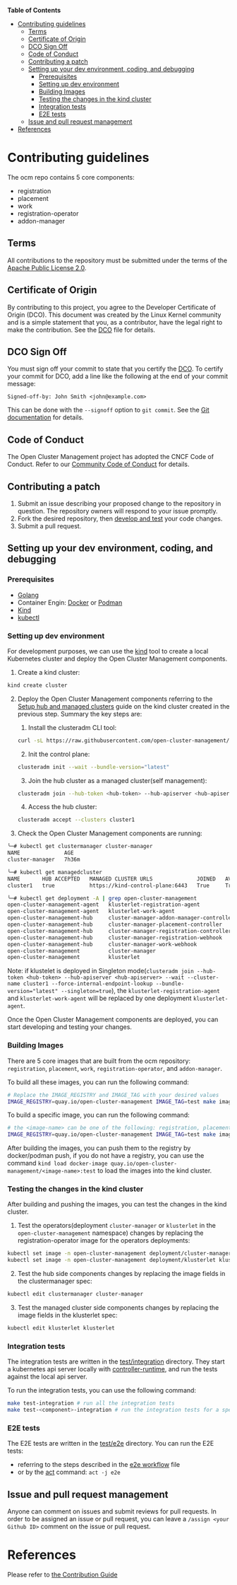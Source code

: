 **Table of Contents**

- [Contributing guidelines](#contributing-guidelines)
  - [Terms](#terms)
  - [Certificate of Origin](#certificate-of-origin)
  - [DCO Sign Off](#dco-sign-off)
  - [Code of Conduct](#code-of-conduct)
  - [Contributing a patch](#contributing-a-patch)
  - [Setting up your dev environment, coding, and debugging](#setting-up-your-dev-environment-coding-and-debugging)
    - [Prerequisites](#prerequisites)
    - [Setting up dev environment](#setting-up-dev-environment)
    - [Building Images](#building-images)
    - [Testing the changes in the kind cluster](#testing-the-changes-in-the-kind-cluster)
    - [Integration tests](#integration-tests)
    - [E2E tests](#e2e-tests)
  - [Issue and pull request management](#issue-and-pull-request-management)
- [References](#references)

# Contributing guidelines

The ocm repo contains 5 core components:
* registration
* placement
* work
* registration-operator
* addon-manager

## Terms

All contributions to the repository must be submitted under the terms of the [Apache Public License 2.0](https://www.apache.org/licenses/LICENSE-2.0).

## Certificate of Origin

By contributing to this project, you agree to the Developer Certificate of Origin (DCO). This document was created by the Linux Kernel community and is a simple statement that you, as a contributor, have the legal right to make the contribution. See the [DCO](DCO) file for details.

## DCO Sign Off

You must sign off your commit to state that you certify the [DCO](DCO). To certify your commit for DCO, add a line like the following at the end of your commit message:

```
Signed-off-by: John Smith <john@example.com>
```

This can be done with the `--signoff` option to `git commit`. See the [Git documentation](https://git-scm.com/docs/git-commit#Documentation/git-commit.txt--s) for details.

## Code of Conduct

The Open Cluster Management project has adopted the CNCF Code of Conduct. Refer to our [Community Code of Conduct](CODE_OF_CONDUCT.md) for details.

## Contributing a patch

1. Submit an issue describing your proposed change to the repository in question. The repository owners will respond to your issue promptly.
2. Fork the desired repository, then [develop and test](#setting-up-your-dev-environment-coding-and-debugging) your code changes.
3. Submit a pull request.

## Setting up your dev environment, coding, and debugging

### Prerequisites

- [Golang](https://go.dev/doc/install)
- Container Engin: [Docker](https://docs.docker.com/engine/install/) or [Podman](https://podman.io/docs/installation)
- [Kind](https://kind.sigs.k8s.io/docs/user/quick-start/#installation)
- [kubectl](https://kubernetes.io/docs/tasks/tools/)

### Setting up dev environment

For development purposes, we can use the [kind](https://kind.sigs.k8s.io/docs/user/quick-start/#installation) tool to
create a local Kubernetes cluster and deploy the Open Cluster Management components.

1. Create a kind cluster:

```bash
kind create cluster
```

2. Deploy the Open Cluster Management components referring to the [Setup hub and managed clusters](https://open-cluster-management.io/getting-started/quick-start) guide on the kind cluster created in the previous step. Summary the key steps are:

    1. Install the clusteradm CLI tool:
    ```bash
    curl -sL https://raw.githubusercontent.com/open-cluster-management/clusteradm/main/hack/install.sh | bash
    ```
    2. Init the control plane:
    ```bash
    clusteradm init --wait --bundle-version="latest"
    ```
    3. Join the hub cluster as a managed cluster(self management):
    ```bash
    clusteradm join --hub-token <hub-token> --hub-apiserver <hub-apiserver> --wait --cluster-name cluster1 --force-internal-endpoint-lookup --bundle-version="latest"
    ```
    4. Access the hub cluster:
    ```bash
    clusteradm accept --clusters cluster1
    ```

3. Check the Open Cluster Management components are running:

```bash
╰─# kubectl get clustermanager cluster-manager
NAME              AGE
cluster-manager   7h36m

╰─# kubectl get managedcluster
NAME       HUB ACCEPTED   MANAGED CLUSTER URLS              JOINED   AVAILABLE   AGE
cluster1   true           https://kind-control-plane:6443   True     True        7h36m

╰─# kubectl get deployment -A | grep open-cluster-management
open-cluster-management-agent   klusterlet-registration-agent             # register the managed cluster
open-cluster-management-agent   klusterlet-work-agent                     # distribute resources to the managed cluster
open-cluster-management-hub     cluster-manager-addon-manager-controller  # manage the addons
open-cluster-management-hub     cluster-manager-placement-controller      # manage the placement
open-cluster-management-hub     cluster-manager-registration-controller   # manage the registration
open-cluster-management-hub     cluster-manager-registration-webhook      # validate managedcluster/managedclusterset
open-cluster-management-hub     cluster-manager-work-webhook              # validate manifestwork
open-cluster-management         cluster-manager                           # watch clustermanager and deploy the hub components
open-cluster-management         klusterlet                                # watch managedcluster and deploy the managed cluster components
```

Note: if klustelet is deployed in Singleton mode(`clusteradm join --hub-token <hub-token> --hub-apiserver <hub-apiserver> --wait --cluster-name cluster1 --force-internal-endpoint-lookup --bundle-version="latest" --singleton=true`), the `klusterlet-registration-agent`
 and `klusterlet-work-agent` will be replaced by one deployment `klusterlet-agent`.

Once the Open Cluster Management components are deployed, you can start developing and testing your changes.

### Building Images

There are 5 core images that are built from the ocm repository: `registration`, `placement`, `work`,
`registration-operator`, and `addon-manager`.

To build all these images, you can run the following command:

```bash
# Replace the IMAGE_REGISTRY and IMAGE_TAG with your desired values
IMAGE_REGISTRY=quay.io/open-cluster-management IMAGE_TAG=test make images
```

To build a specific image, you can run the following command:

```bash
# the <image-name> can be one of the following: registration, placement, work, registration-operator, addon-manager
IMAGE_REGISTRY=quay.io/open-cluster-management IMAGE_TAG=test make image-<image-name>
```

After building the images, you can push them to the registry by docker/podman push, if you do not have a registry,
 you can use the command `kind load docker-image quay.io/open-cluster-management/<image-name>:test` to load the
  images into the kind cluster.

### Testing the changes in the kind cluster

After building and pushing the images, you can test the changes in the kind cluster.

1. Test the operators(deployment `cluster-manager` or `klusterlet` in the `open-cluster-management` namespace) changes
by replacing the registration-operator image for the operators deployments:

```bash
kubectl set image -n open-cluster-management deployment/cluster-manager registration-operator=$(IMAGE_REGISTRY)/registration-operator:$(IMAGE_TAG)
kubectl set image -n open-cluster-management deployment/klusterlet klusterlet=$(IMAGE_REGISTRY)/registration-operator:$(IMAGE_TAG)
```

2. Test the hub side components changes by replacing the image fields in the clustermanager spec:

```bash
kubectl edit clustermanager cluster-manager
```

3. Test the managed cluster side components changes by replacing the image fields in the klusterlet spec:

```bash
kubectl edit klusterlet klusterlet
```

### Integration tests

The integration tests are written in the [test/integration](test/integration) directory. They start a kubernetes
api server locally with [controller-runtime](https://book.kubebuilder.io/reference/envtest), and run the tests against
the local api server.

To run the integration tests, you can use the following command:

```bash
make test-integration # run all the integration tests
make test-<component>-integration # run the integration tests for a specific component
```

### E2E tests

The E2E tests are written in the [test/e2e](test/e2e) directory. You can run the E2E tests:
- referring to the steps described in the [e2e workflow](.github/workflows/e2e.yml) file
- or by the [act](https://github.com/nektos/act) command: `act -j e2e`

## Issue and pull request management

Anyone can comment on issues and submit reviews for pull requests. In order to be assigned an issue or pull request, you can leave a `/assign <your Github ID>` comment on the issue or pull request.

# References

Please refer to [the Contribution Guide](https://open-cluster-management.io/contribute/)
